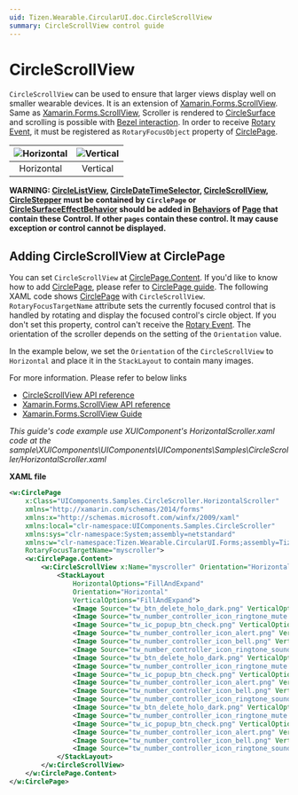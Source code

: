 ```yaml
---
uid: Tizen.Wearable.CircularUI.doc.CircleScrollView
summary: CircleScrollView control guide
---
```

# CircleScrollView

`CircleScrollView` can be used to ensure that larger views display well on smaller wearable devices.
It is an extension of [Xamarin.Forms.ScrollView](https://developer.xamarin.com/api/type/Xamarin.Forms.ScrollView/).
Same as [Xamarin.Forms.ScrollView](https://developer.xamarin.com/api/type/Xamarin.Forms.ScrollView/), Scroller is rendered to [CircleSurface](https://developer.tizen.org/development/guides/native-application/user-interface/efl/ui-components/wearable-ui-components/circle-surface) and scrolling is possible with [Bezel interaction](https://developer.tizen.org/design/wearable/interaction/bezel-interactions).
In order to receive [Rotary Event](https://developer.tizen.org/development/training/native-application/understanding-tizen-programming/event-handling#rotary), it must be registered as `RotaryFocusObject` property of [CirclePage](xref:Tizen.Wearable.CircularUI.doc.CirclePage).

|![Horizontal](data/CircleScrollView_Horizontal.png)|![Vertical](data/CircleScrollView_Vertical.png)|
|:-----------------------------------------------:|:-----------------------------------------------:|
|                      Horizontal                 |                    Vertical                     |

**WARNING: [CircleListView](xref:Tizen.Wearable.CircularUI.doc.CircleListView), [CircleDateTimeSelector](xref:Tizen.Wearable.CircularUI.doc.CircleDateTimeSelector), [CircleScrollView](xref:Tizen.Wearable.CircularUI.doc.CircleScrollView), [CircleStepper](xref:Tizen.Wearable.CircularUI.doc.CircleStepper) must be contained by `CirclePage` or [CircleSurfaceEffectBehavior](xref:Tizen.Wearable.CircularUI.doc.CircleSurfaceEffectBehavior) should be added in [Behaviors](https://developer.xamarin.com/api/type/Xamarin.Forms.Behavior/) of [Page](https://developer.xamarin.com/api/type/Xamarin.Forms.Page/) that contain these Control. If other `pages` contain these control. It may cause exception or control cannot be displayed.**

## Adding CircleScrollView at CirclePage

You can set `CircleScrollView` at [CirclePage.Content](xref:Tizen.Wearable.CircularUI.doc.CirclePage). If you'd like to know how to add [CirclePage](xref:Tizen.Wearable.CircularUI.doc.CirclePage), please refer to [CirclePage guide](https://samsung.github.io/Tizen.CircularUI/guide/CirclePage.html#create-circlepage).
The following XAML code shows [CirclePage](xref:Tizen.Wearable.CircularUI.doc.CirclePage) with `CircleScrollView`.
`RotaryFocusTargetName` attribute sets the currently focused control that is handled by rotating and display the focused control's circle object.
If you don't set this property, control can't receive the [Rotary Event](https://developer.tizen.org/development/training/native-application/understanding-tizen-programming/event-handling#rotary).
The orientation of the scroller depends on the setting of the `Orientation` value.

In the example below, we set the `Orientation` of the `CircleScrollView` to `Horizontal` and place it in the `StackLayout` to contain many images.

For more information. Please refer to below links

- [CircleScrollView API reference](https://samsung.github.io/Tizen.CircularUI/api/Tizen.Wearable.CircularUI.Forms.CircleScrollView.html)
- [Xamarin.Forms.ScrollView API reference](https://developer.xamarin.com/api/type/Xamarin.Forms.ScrollView/)
- [Xamarin.Forms.ScrollView Guide](https://docs.microsoft.com/en-us/xamarin/xamarin-forms/user-interface/layouts/scroll-view)

_This guide's code example use XUIComponent's HorizontalScroller.xaml code at the sample\XUIComponents\UIComponents\UIComponents\Samples\CircleScroller/HorizontalScroller.xaml_

**XAML file**

```xml
<w:CirclePage
    x:Class="UIComponents.Samples.CircleScroller.HorizontalScroller"
    xmlns="http://xamarin.com/schemas/2014/forms"
    xmlns:x="http://schemas.microsoft.com/winfx/2009/xaml"
    xmlns:local="clr-namespace:UIComponents.Samples.CircleScroller"
    xmlns:sys="clr-namespace:System;assembly=netstandard"
    xmlns:w="clr-namespace:Tizen.Wearable.CircularUI.Forms;assembly=Tizen.Wearable.CircularUI.Forms"
    RotaryFocusTargetName="myscroller">
    <w:CirclePage.Content>
        <w:CircleScrollView x:Name="myscroller" Orientation="Horizontal">
            <StackLayout
                HorizontalOptions="FillAndExpand"
                Orientation="Horizontal"
                VerticalOptions="FillAndExpand">
                <Image Source="tw_btn_delete_holo_dark.png" VerticalOptions="CenterAndExpand" />
                <Image Source="tw_number_controller_icon_ringtone_mute.png" VerticalOptions="CenterAndExpand" />
                <Image Source="tw_ic_popup_btn_check.png" VerticalOptions="CenterAndExpand" />
                <Image Source="tw_number_controller_icon_alert.png" VerticalOptions="CenterAndExpand" />
                <Image Source="tw_number_controller_icon_bell.png" VerticalOptions="CenterAndExpand" />
                <Image Source="tw_number_controller_icon_ringtone_sound.png" VerticalOptions="CenterAndExpand" />
                <Image Source="tw_btn_delete_holo_dark.png" VerticalOptions="CenterAndExpand" />
                <Image Source="tw_number_controller_icon_ringtone_mute.png" VerticalOptions="CenterAndExpand" />
                <Image Source="tw_ic_popup_btn_check.png" VerticalOptions="CenterAndExpand" />
                <Image Source="tw_number_controller_icon_alert.png" VerticalOptions="CenterAndExpand" />
                <Image Source="tw_number_controller_icon_bell.png" VerticalOptions="CenterAndExpand" />
                <Image Source="tw_number_controller_icon_ringtone_sound.png" VerticalOptions="CenterAndExpand" />
                <Image Source="tw_btn_delete_holo_dark.png" VerticalOptions="CenterAndExpand" />
                <Image Source="tw_number_controller_icon_ringtone_mute.png" VerticalOptions="CenterAndExpand" />
                <Image Source="tw_ic_popup_btn_check.png" VerticalOptions="CenterAndExpand" />
                <Image Source="tw_number_controller_icon_alert.png" VerticalOptions="CenterAndExpand" />
                <Image Source="tw_number_controller_icon_bell.png" VerticalOptions="CenterAndExpand" />
                <Image Source="tw_number_controller_icon_ringtone_sound.png" VerticalOptions="CenterAndExpand" />
            </StackLayout>
        </w:CircleScrollView>
    </w:CirclePage.Content>
</w:CirclePage>

```